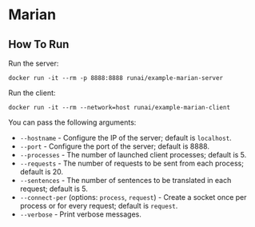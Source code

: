 # Marian

## How To Run

Run the server:
```
docker run -it --rm -p 8888:8888 runai/example-marian-server
```

Run the client:
```
docker run -it --rm --network=host runai/example-marian-client
```

You can pass the following arguments:
- `--hostname` - Configure the IP of the server; default is `localhost`.
- `--port` - Configure the port of the server; default is 8888.
- `--processes` - The number of launched client processes; default is 5.
- `--requests` - The number of requests to be sent from each process; default is 20.
- `--sentences` - The number of sentences to be translated in each request; default is 5.
- `--connect-per` (options: `process`, `request`) - Create a socket once per process or for every request; default is `request`.
- `--verbose` - Print verbose messages.
